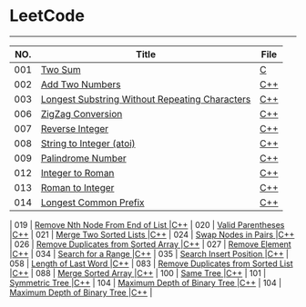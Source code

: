 # LeetCode
----------------------------------------------------------------------------------------------------------------------
  NO. |                          Title                                                                                |                   File                                                                                                 |
------|-------------------------------------------------------------------|-------------------------------------------|
  001 | [Two Sum](https://leetcode.com/problems/two-sum/)                 |[C](https://github.com/xujiada/project/blob/master/001%20Two%20Sum/solution.h)                                       |
  002 | [Add Two Numbers](https://leetcode.com/problems/add-two-numbers/) |[C++](https://github.com/xujiada/project/blob/master/002%20Add%20Two%20Numbers/main.cpp)                             |
  003 | [Longest Substring Without Repeating Characters](https://leetcode.com/problems/longest-substring-without-repeating-characters/) |[C++](https://github.com/xujiada/project/tree/master/003%20Longest%20Substring%20Without%20Repeating%20Character)    | 
  006 | [ZigZag Conversion](https://leetcode.com/problems/zigzag-conversion/) |[C++](https://github.com/xujiada/project/tree/master/006%20ZigZag%20Conversion)                                      | 
  007 | [Reverse Integer](https://leetcode.com/problems/reverse-integer/)                 |[C++](https://github.com/xujiada/project/tree/master/009%20Palindrome%20Number)                                      |
  008 | [String to Integer (atoi)](https://leetcode.com/problems/string-to-integer-atoi/)                 |[C++](https://github.com/xujiada/project/tree/master/008%20String%20to%20Integer%20(atoi))                           |
  009 | [Palindrome Number](https://leetcode.com/problems/palindrome-number/)                 |[C++](https://github.com/xujiada/project/tree/master/009%20Palindrome%20Number)                                      |
  012 | [Integer to Roman](https://leetcode.com/problems/integer-to-roman/)                 |[C++](https://github.com/xujiada/project/tree/master/012%20Integer%20to%20Roman)                                     |
  013 | [Roman to Integer](https://leetcode.com/problems/roman-to-integer/)                 |[C++](https://github.com/xujiada/project/tree/master/013%20Roman%20to%20Integer)                                     |
  014 | [Longest Common Prefix ](https://leetcode.com/problems/longest-common-prefix/)                 |[C++](https://github.com/xujiada/LeetCode/tree/master/014%20Longest%20Common%20Prefix)                              
|
  019 | [Remove Nth Node From End of List ](https://leetcode.com/problems/remove-nth-node-from-end-of-list/)          |[C++](https://github.com/xujiada/LeetCode/tree/master/019%20Remove%20Nth%20Node%20From%20End%20of%20List)            |
  020 | [Valid Parentheses](https://leetcode.com/problems/valid-parentheses/)          |[C++](https://github.com/xujiada/LeetCode/tree/master/020%20Valid%20Parentheses)            |
  021 | [Merge Two Sorted Lists ](https://leetcode.com/problems/merge-two-sorted-lists/)          |[C++](https://github.com/xujiada/LeetCode/tree/master/021%20Merge%20Two%20Sorted%20Lists)            |
  024 | [Swap Nodes in Pairs  ](https://leetcode.com/problems/swap-nodes-in-pairs/)          |[C++](https://github.com/xujiada/LeetCode/tree/master/024%20Swap%20Nodes%20in%20Pairs)            |
  026 | [Remove Duplicates from Sorted Array ](https://leetcode.com/problems/remove-duplicates-from-sorted-array/)          |[C++](https://github.com/xujiada/LeetCode/tree/master/026%20Remove%20Duplicates%20from%20Sorted%20Array)            |
  027 | [Remove Element ](https://leetcode.com/problems/remove-element/)          |[C++](https://github.com/xujiada/LeetCode/tree/master/027%20Remove%20Element)            |
 034 | [Search for a Range ](https://leetcode.com/problems/search-for-a-range/)          |[C++](https://github.com/xujiada/LeetCode/tree/master/034%20Search%20for%20a%20Range)            |
  035 | [Search Insert Position ](https://leetcode.com/problems/search-insert-position/)          |[C++](https://github.com/xujiada/LeetCode/tree/master/035%20Search%20Insert%20Position)            |
 058 | [Length of Last Word ](https://leetcode.com/problems/length-of-last-word/)   |[C++](https://github.com/xujiada/LeetCode/tree/master/058%20Length%20of%20Last%20Word)            |
  083 | [Remove Duplicates from Sorted List](https://leetcode.com/problems/remove-duplicates-from-sorted-list/)          |[C++](https://github.com/xujiada/LeetCode/tree/master/083%20Remove%20Duplicates%20from%20Sorted%20List)            |
   088 | [Merge Sorted Array ](https://leetcode.com/problems/merge-sorted-array/)          |[C++](https://github.com/xujiada/LeetCode/tree/master/088%20Merge%20Sorted%20Array)            |
    100 | [Same Tree ](https://leetcode.com/problems/same-tree/)          |[C++](https://github.com/xujiada/LeetCode/tree/master/101%20Symmetric%20Tree)            |
       101 | [Symmetric Tree  ](https://leetcode.com/problems/symmetric-tree/)          |[C++](https://github.com/xujiada/LeetCode/tree/master/100%20Same%20Tree)            |
       104 | [Maximum Depth of Binary Tree  ](https://leetcode.com/problems/maximum-depth-of-binary-tree/)          |[C++](https://github.com/xujiada/LeetCode/tree/master/104%20Maximum%20Depth%20of%20Binary%20Tree)            |
       104 | [Maximum Depth of Binary Tree  ](https://leetcode.com/problems/minimum-depth-of-binary-tree/)          |[C++](https://github.com/xujiada/LeetCode/tree/master/111%20Minimum%20Depth%20of%20Binary%20Tree)            |
